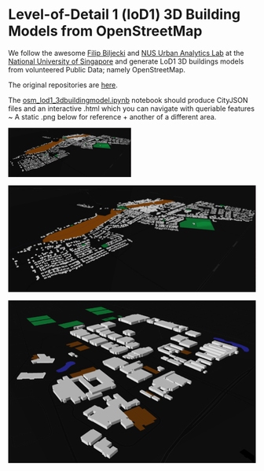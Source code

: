 # Level-of-Detail 1 (loD1) 3D Building Models from OpenStreetMap

We follow the awesome [Filip Biljecki](https://filipbiljecki.com/) and [NUS Urban Analytics Lab](https://ual.sg/) at the [National University of Singapore](https://www.nus.edu.sg/) and generate LoD1 3D buildings models from volunteered Public Data; namely OpenStreetMap. 

The original repositories are [here](https://github.com/ualsg).

The [osm_lod1_3dbuildingmodel.ipynb](https://github.com/AdrianKriger/osm_LoD1_3Dbuildings/blob/main/osm_lod1_3dbuildingmodel.ipynb) notebook should produce CityJSON files and an interactive .html which you can navigate with queriable features ~ A static .png below for reference + another of a different area.

<img src="img/mamre.PNG" alt="alt text" width="250" height="100">

![Alt text](/img/mamre.PNG?raw=true "Title")


![Alt text](/img/cput.PNG?raw=true "Title")
